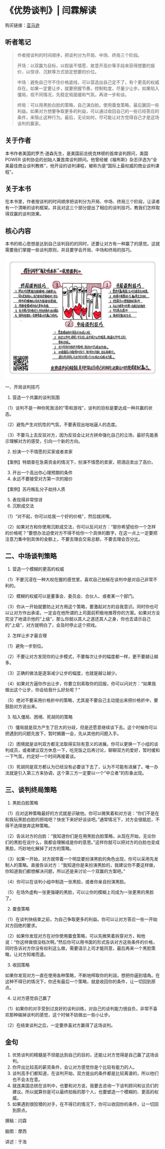 《优势谈判》| 闫霖解读
==================================

购买链接：[亚马逊](https://www.amazon.cn/优势谈判-罗杰•道森/dp/B0015BUZSU/ref=sr_1_1?ie=UTF8&qid=1508396964&sr=8-1&keywords=优势谈判)

听者笔记
----------------------------------

> 作者按谈判的时间顺序，把谈判分为开局、中场、终局三个阶段。
>
> 开场：以双赢为目标，以假装不情愿、故意开高价等手段来获得想要的报价，以惊讶、沉默等方式锁定想要的价位。
>
> 中场：避免自己守不住价格底线，可以营造出自己定不了，有个更高的权威存在。如果一定要让步，就要把握节奏，控制粒度，尽量少让步。如果陷入僵局，视不同情况，先稳定局面缓和气氛，再进一步和谈。
>
> 终局：可以用黑脸白脸的策略，自己演白脸。使用蚕食策略，最后赢回一些利益。如果对方想要争取更多的利益，可以通过收回自己的一些已经答应的条件，来阻止这种行为。最后，无论如何，尽可能让对方觉得自己才是这场谈判的赢家。

关于作者
----------------------------------

本书作者美国的罗杰·道森先生，是美国前总统克林顿的首席谈判顾问，美国 POWER 谈判协会的创始人兼首席谈判顾问。他曾经被《福布斯》杂志评选为“全美最佳商业谈判教练”，他开设的谈判课程，被称为是“国际上最权威的商业谈判课程”。

关于本书
----------------------------------

在本书里，作者按谈判的时间顺序把谈判分为开局、中场、终局三个阶段，让读者有一个清晰的谈判框架。并且对这三个部分提出了相应的谈判技巧，教我们怎样取得双赢的谈判效果。

核心内容
----------------------------------

本书的核心思想是达到自己谈判目的的同时，还要让对方有一种赢了的感觉。这就需要我们掌握一些谈判原则，并且要学会开局、中场和终局的技巧。 
 
![](secrets-of-power-negotiating/001.JPG)

一、开局谈判技巧

1. 营造一个共赢的谈判氛围

（1）谈判不是一种你死我活的“零和游戏”，谈判的目标是要达成一种共赢的状态。

（2）避免产生对抗性的气氛，不要表现出咄咄逼人的态度。

（3）不要马上去反驳对方，因为反驳会让对方拼命强化自己的立场，最好先能表示理解对方的感受，引向一个新的方向。

2. 扮演一个不情愿的买家或者卖家

【案例】特朗普在急需资金的情况下，扮演不情愿的卖家，把酒店卖出了高价。

3. 开出一个高出你心理预期的条件
4. 永远不要接受对方第一次的报价

【案例】苏丹叛乱分子劫持人质

5. 表现得非常惊讶
6. 沉默成交法

（1）“对不起，你可以给我一个好的价格”，然后就闭嘴。

（2）如果对方和你使用沉默成交法，你可以反问对方：“那你希望给你一个怎样的价格呢？”要想办法迫使对方不得不给你一个具体的数字，在这一点上一定要把注意力集中到具体的金额上，不要去理会交易总额，不要去理会百分比。

二、中场谈判策略
----------------------------------

1. 营造一个模糊的更高的权威

（1）不要沉浸在一种大权在握的感觉里，喜欢自己拍板在谈判中是对自己非常不利的。

（2）模糊的权威可以是董事会、委员会、合伙人、或者某一个部门。

（3）你从一开始就要防止对方用这个策略，要激起对方的自我意识。同时你也可以让对方作出承诺，一定会在他所谓的上司面前积极地推荐你的方案。如果对方没完没了地请示他的“上级”，那么你就以其人之道还其人之身，你也去请示自己的“上级”，对方就明白了，会及时停止这个把戏。

2. 怎样让步才最合理

（1）避免一步到位。

（2）不要让对方发现你的让步模式，不要每次让步的幅度都一样，更不要越让越多。

（3）正确的做法是逐渐减少让步的幅度，也就是越让越少。

（4）如果对方逼你作出让步，你要立刻索取你的回报，你可以问对方：“如果我做出这个让步，你会给我什么好处呢？”

（5）绝对不要采用价格折中的策略，尤其是不要自己主动提出来把价格折中，要鼓励对方说出来。

3. 陷入僵局、困境、死胡同的策略

（1）僵局就是双方产生了巨大的分歧，但是还愿意继续谈下去。这个时候你可以把遇到的问题先放下，暂时搁置一会，先从其他的问题入手。

（2）困境就是谈判双方都无法取得实际有意义的进展。你可以更换一下小组的谈判成员，或者建议双方休息一下，吃完饭之后再讨论，聊聊双方的爱好，暂时缓和一下气氛，约定好一个时间再接着谈。

（3）死胡同是双方都认为已经没有必要谈下去了，认为不可能有进展了。唯一办法就是引入第三方来协调，这个第三方一定要以一个“中立者”的形象出现。

三、谈判终局策略
----------------------------------

1. 黑脸白脸策略

（1）应对这种策略最好的方式就是识破他。你可以微笑着和对方说：“你们不是在和我玩黑脸白脸的把戏吧？快坐下来好好谈谈吧。”通常情况下，对方会很尴尬，不得不选择放弃这种策略。

（2）告诉对方的白脸：“我知道你们是在用黑脸白脸策略，从现在开始，无论你们的黑脸在说什么，我都会理解成是你的意思。”这样你就可以把对方的白脸也变成黑脸，巧妙地化解掉了对方的策略。

（3）如果一开始，对方就带着一个明显要扮演黑脸的角色出现，你可以采用先发制人的策略。直接告诉对方：“我知道你是来扮演黑脸的，我建议你不要这样做，你知道我们都想解决问题，所以还是来讨论一个双赢的方案吧。”

（4）你可以在谈判小组中制造一张黑脸，或者你亲自扮演黑脸。

（5）在场外虚构一张更强硬的黑脸，可以让你的模糊上司成为一张更黑的黑脸了。

2. 蚕食策略

（1）在谈判快结束之前，为自己争取更多的利益。你可以让对方答应一些一开始对方回绝的要求。

（2）如果你发现对方在对你使用蚕食策略，可以先微笑着拆穿对方，和他说：“你这样做很没档次啊。”然后你可以用书面的形式告诉对方这些条件的价格，同时告诉对方你没有权利这么做，需要请示上司才能同意，最后再来一个黑脸策略，让对方知难而退。

3. 收回策略

如果你发现对方一直在使用各种策略，不断地榨取你的利润，想把你逼到墙角。在这种不得已的情况下，你还有最后一个策略，就是收回你的条件，让一切回到原点。

4. 让对方感觉自己赢了

（1）如果你的对手受到过良好的谈判训练，对自己的谈判能力很自负，非常不喜欢那种输掉谈判的感觉，这个时候不妨做出一些小让步。

（2）在结束谈判之后，一定要恭喜对方赢得了这场谈判。 

金句
----------------------------------

1. 优势谈判的精髓是不但能达到自己的目的，还能让对方觉得是自己赢了这场谈判。
2. 你开出比较高的薪资条件，会让对方感觉你是个比较有能力的人。
3. 谈判高手们都知道，在谈判开始，双方提出的条件都是比较离谱的，所以他们也不会太在意。
4. 就连美国总统在谈判中，也要和对方说，我要去咨询一下谈判顾问和议员们的建议。所以就算你是可以最终拍板的那个人，也要塑造一个模糊的、更高的权威。
5. 如果遇到很狡猾的对手，在不得已的情况下，你可以收回你的条件，让一切回到原点。

撰稿：闫霖

脑图：摩西

讲述：于浩 